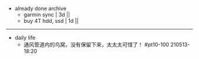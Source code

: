 - already done archive
    - garmin sync | 3d ||
    - buy 4T hdd, ssd | 1d || 
- ---
- daily life
    - 通风管道内的鸟窝，没有保留下来，太太太可惜了！ #pt10-100
210513-18:20
